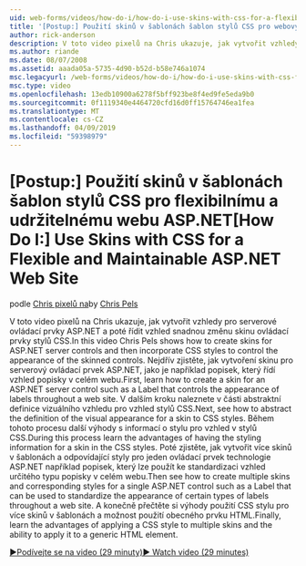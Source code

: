 ```yaml
---
uid: web-forms/videos/how-do-i/how-do-i-use-skins-with-css-for-a-flexible-and-maintainable-aspnet-web-site
title: '[Postup:] Použití skinů v šablonách šablon stylů CSS pro webový server ASP.NET flexibilnímu a udržitelnému | Dokumentace Microsoftu'
author: rick-anderson
description: V toto video pixelů na Chris ukazuje, jak vytvořit vzhledy pro serverové ovládací prvky ASP.NET a poté stylů CSS, chcete-li řídit vzhled snadnou změnu skinu sml...
ms.author: riande
ms.date: 08/07/2008
ms.assetid: aaada05a-5735-4d90-b52d-b58e746a1074
msc.legacyurl: /web-forms/videos/how-do-i/how-do-i-use-skins-with-css-for-a-flexible-and-maintainable-aspnet-web-site
msc.type: video
ms.openlocfilehash: 13edb10900a6278f5bff923be8f4ed9fe5eda9b0
ms.sourcegitcommit: 0f1119340e4464720cfd16d0ff15764746ea1fea
ms.translationtype: MT
ms.contentlocale: cs-CZ
ms.lasthandoff: 04/09/2019
ms.locfileid: "59398979"
---
```

# <a name="how-do-i-use-skins-with-css-for-a-flexible-and-maintainable-aspnet-web-site"></a><span data-ttu-id="3fdeb-103">[Postup:] Použití skinů v šablonách šablon stylů CSS pro flexibilnímu a udržitelnému webu ASP.NET</span><span class="sxs-lookup"><span data-stu-id="3fdeb-103">[How Do I:] Use Skins with CSS for a Flexible and Maintainable ASP.NET Web Site</span></span>

<span data-ttu-id="3fdeb-104">podle [Chris pixelů na](https://twitter.com/chrispels)</span><span class="sxs-lookup"><span data-stu-id="3fdeb-104">by [Chris Pels](https://twitter.com/chrispels)</span></span>

<span data-ttu-id="3fdeb-105">V toto video pixelů na Chris ukazuje, jak vytvořit vzhledy pro serverové ovládací prvky ASP.NET a poté řídit vzhled snadnou změnu skinu ovládací prvky stylů CSS.</span><span class="sxs-lookup"><span data-stu-id="3fdeb-105">In this video Chris Pels shows how to create skins for ASP.NET server controls and then incorporate CSS styles to control the appearance of the skinned controls.</span></span> <span data-ttu-id="3fdeb-106">Nejdřív zjistěte, jak vytvoření skinu pro serverový ovládací prvek ASP.NET, jako je například popisek, který řídí vzhled popisky v celém webu.</span><span class="sxs-lookup"><span data-stu-id="3fdeb-106">First, learn how to create a skin for an ASP.NET server control such as a Label that controls the appearance of labels throughout a web site.</span></span> <span data-ttu-id="3fdeb-107">V dalším kroku naleznete v části abstraktní definice vizuálního vzhledu pro vzhled stylů CSS.</span><span class="sxs-lookup"><span data-stu-id="3fdeb-107">Next, see how to abstract the definition of the visual appearance for a skin to CSS styles.</span></span> <span data-ttu-id="3fdeb-108">Během tohoto procesu další výhody s informací o stylu pro vzhled v stylů CSS.</span><span class="sxs-lookup"><span data-stu-id="3fdeb-108">During this process learn the advantages of having the styling information for a skin in the CSS styles.</span></span> <span data-ttu-id="3fdeb-109">Poté zjistěte, jak vytvořit více skinů v šablonách a odpovídající styly pro jeden ovládací prvek technologie ASP.NET například popisek, který lze použít ke standardizaci vzhled určitého typu popisky v celém webu.</span><span class="sxs-lookup"><span data-stu-id="3fdeb-109">Then see how to create multiple skins and corresponding styles for a single ASP.NET control such as a Label that can be used to standardize the appearance of certain types of labels throughout a web site.</span></span> <span data-ttu-id="3fdeb-110">A konečně přečtěte si výhody použití CSS stylu pro více skinů v šablonách a možnost použití obecného prvku HTML.</span><span class="sxs-lookup"><span data-stu-id="3fdeb-110">Finally, learn the advantages of applying a CSS style to multiple skins and the ability to apply it to a generic HTML element.</span></span>

[<span data-ttu-id="3fdeb-111">&#9654;Podívejte se na video (29 minuty)</span><span class="sxs-lookup"><span data-stu-id="3fdeb-111">&#9654; Watch video (29 minutes)</span></span>](https://channel9.msdn.com/Blogs/ASP-NET-Site-Videos/how-do-i-use-skins-with-css-for-a-flexible-and-maintainable-aspnet-web-site)
